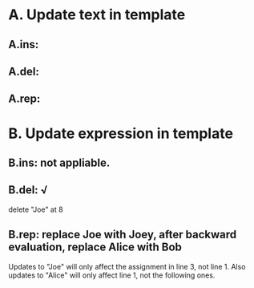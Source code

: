 # A. Update text in template
## A.ins: 

## A.del: 

## A.rep: 

# B. Update expression in template
## B.ins: not appliable.

## B.del: √
  delete "Joe" at 8

## B.rep: replace Joe with Joey, after backward evaluation, replace Alice with Bob 
  Updates to "Joe" will only affect the assignment in line 3, not line 1.
  Also updates to "Alice" will only affect line 1, not the following ones.

